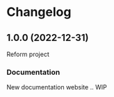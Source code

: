 # Changelog

## 1.0.0 (2022-12-31)

Reform project

### Documentation

New documentation website .. WIP

